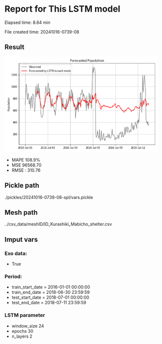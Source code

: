 
# Report for This LSTM model 
Elapsed time: 8.64 min

File created time: 20241016-0739-08

## Result 
<img src="20241016-0739-08.png" width='600'/>

- MAPE	108.9%
- MSE 	96568.70
- RMSE : 310.76

## Pickle path
./pickles/20241016-0739-08-spl/vars.pickle

## Mesh path
../csv_data/meshID/ID_Kurashiki_Mabicho_shelter.csv

## Imput vars

### Exo data:
- True

### Period:
- train_start_date    = 2016-01-01 00:00:00
- train_end_date      = 2018-06-30 23:59:59
- test_start_date     = 2018-07-01 00:00:00  
- test_end_date       = 2018-07-11 23:59:59

### LSTM parameter
- window_size	24
- epochs	30
- n_layers	2


